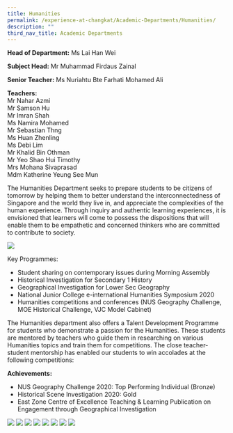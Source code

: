 ```yaml
---
title: Humanities
permalink: /experience-at-changkat/Academic-Departments/Humanities/
description: ""
third_nav_title: Academic Departments
---
```

**Head of Department:** Ms Lai Han Wei  
  
**Subject Head:** Mr Muhammad Firdaus Zainal  
  
**Senior Teacher:** Ms Nuriahtu Bte Farhati Mohamed Ali   
  
**Teachers:**  
Mr Nahar Azmi  
Mr Samson Hu  
Mr Imran Shah  
Ms Namira Mohamed  
Mr Sebastian Thng  
Ms Huan Zhenling  
Ms Debi Lim  
Mr Khalid Bin Othman          
Mr Yeo Shao Hui Timothy       
Mrs Mohana Sivaprasad        
Mdm Katherine Yeung See Mun



The Humanities Department seeks to prepare students to be citizens of tomorrow by helping them to better understand the interconnectedness of Singapore and the world they live in, and appreciate the complexities of the human experience. Through inquiry and authentic learning experiences, it is envisioned that learners will come to possess the dispositions that will enable them to be empathetic and concerned thinkers who are committed to contribute to society.

![](/images/Humanities%20Poster.png)

Key Programmes:

  
*   Student sharing on contemporary issues during Morning Assembly
*   Historical Investigation for Secondary 1 History
*   Geographical Investigation for Lower Sec Geography
*   National Junior College e-international Humanities Symposium 2020
*   Humanities competitions and conferences (NUS Geography Challenge, MOE Historical Challenge, VJC Model Cabinet)  
    

  

The Humanities department also offers a Talent Development Programme for students who demonstrate a passion for the Humanities. These students are mentored by teachers who guide them in researching on various Humanities topics and train them for competitions. The close teacher-student mentorship has enabled our students to win accolades at the following competitions:


**Achievements:**



*   NUS Geography Challenge 2020: Top Performing Individual (Bronze) 
*   Historical Scene Investigation 2020: Gold
*   East Zone Centre of Excellence Teaching & Learning Publication on Engagement through Geographical Investigation

![](/images/Humanities1.jpeg)
![](/images/Humanities2.jpeg)
![](/images/H1.jpeg)
![](/images/H2.jpeg)
![](/images/H3.jpeg)
![](/images/H4.jpeg)
![](/images/H5.jpeg)
![](/images/H6.jpeg)